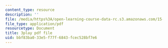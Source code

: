 ```yaml
---
content_type: resource
description: ''
file: /media/https%3A/open-learning-course-data-rc.s3.amazonaws.com/15-960-new-executive-thinking-social-impact-technology-projects-fall-2017-spring-2018/bbf83ba033e5f77f6843fcec528bf7e6_sv6oW4AEVOY.pdf
file_type: application/pdf
resourcetype: Document
title: 3play pdf file
uid: bbf83ba0-33e5-f77f-6843-fcec528bf7e6
---
```

